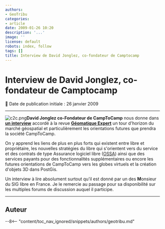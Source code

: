 ```yaml
---
authors:
- GeoTribu
categories:
- article
date: 2009-01-26 10:20
description: '...'
image: ''
license: default
robots: index, follow
tags: []
title: Interview de David Jonglez, co-fondateur de Camptocamp
---
```


# Interview de David Jonglez, co-fondateur de Camptocamp


:calendar: Date de publication initiale : 26 janvier 2009


----

![c2c.png](/sites/default/files/Tuto/img/Blog/c2c.png)**David Jonglez co-Fondateur de CampToCamp** nous donne dans [**un interview**](http://www.cedricmoullet.com/download/CamptocampDavidJonglez.pdf) accordé à la revue [**Géomatique Expert**](http://www.geomag.fr/) un tour d'horizon du marché géospatial et particulièrement les orientations futures que prendra la société CampToCamp.


On y apprend les liens de plus en plus forts qui existent entre libre et propriétaire, les nouvelles stratégies du libre qui s'orientent vers du service et des contrats de type Assurance logiciel libre ([OSSA](http://www.aliasource.fr/IMG/pdf/OSSA_v1.2.pdf)) ainsi que des services payants pour des fonctionnalités supplémentaires ou encore les futures orientations de CampToCamp vers les globes virtuels et la création d'objets 3D dans PostGis.


Un interview à lire absolument surtout qu'il est donné par un des **M**onsieur du SIG libre en France. Je le remercie au passage pour sa disponibilité sur les multiples forums de discussion auquel il participe.





----

## Auteur

--8<-- "content/toc_nav_ignored/snippets/authors/geotribu.md"
